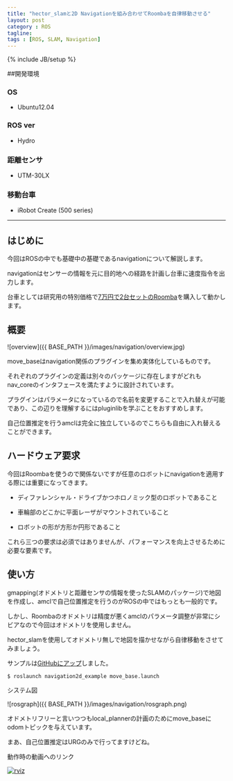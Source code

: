 ```yaml
---
title: "hector_slamと2D Navigationを組み合わせてRoombaを自律移動させる"
layout: post
category : ROS
tagline: 
tags : [ROS, SLAM, Navigation]
---
```


{% include JB/setup %} 

##開発環境

### OS

 * Ubuntu12.04

### ROS ver

 * Hydro

### 距離センサ

 * UTM-30LX

### 移動台車

 * iRobot Create (500 series)

**********

## はじめに

今回はROSの中でも基礎中の基礎であるnavigationについて解説します。

navigationはセンサーの情報を元に目的地への経路を計画し台車に速度指令を出力します。

台車としては研究用の特別価格で[7万円で2台セットのRoomba](http://science.irobot-jp.com/)を購入して動かします。

## 概要

![overview]({{ BASE_PATH }}/images/navigation/overview.jpg)

move_baseはnavigation関係のプラグインを集め実体化しているものです。

それぞれのプラグインの定義は別々のパッケージに存在しますがどれもnav_coreのインタフェースを満たすように設計されています。

プラグインはパラメータになっているので名前を変更することで入れ替えが可能であり、この辺りを理解するにはpluginlibを学ぶことをおすすめします。

自己位置推定を行うamclは完全に独立しているのでこちらも自由に入れ替えることができます。

## ハードウェア要求

今回はRoombaを使うので関係ないですが任意のロボットにnavigationを適用する際には重要になってきます。

 * ディファレンシャル・ドライブかつホロノミック型のロボットであること

 * 車輪部のどこかに平面レーザがマウントされていること

 * ロボットの形が方形か円形であること

これら三つの要求は必須ではありませんが、パフォーマンスを向上させるために必要な要素です。

## 使い方

gmapping(オドメトリと距離センサの情報を使ったSLAMのパッケージ)で地図を作成し、amclで自己位置推定を行うのがROSの中ではもっとも一般的です。

しかし、Roombaのオドメトリは精度が悪くamclのパラメータ調整が非常にシビアなので今回はオドメトリを使用しません。

hector_slamを使用してオドメトリ無しで地図を描かせながら自律移動をさせてみましょう。

サンプルは[GitHubにアップ](https://github.com/DaikiMaekawa/ros-navigation2d-example)しました。

    $ roslaunch navigation2d_example move_base.launch

システム図

![rosgraph]({{ BASE_PATH }}/images/navigation/rosgraph.png)

オドメトリフリーと言いつつもlocal_plannerの計画のためにmove_baseにodomトピックを与えています。

まあ、自己位置推定はURGのみで行ってますけどね。

動作時の動画へのリンク

[![rviz](http://img.youtube.com/vi/c68E9-21fkw/0.jpg)](https://www.youtube.com/watch?v=c68E9-21fkw)

